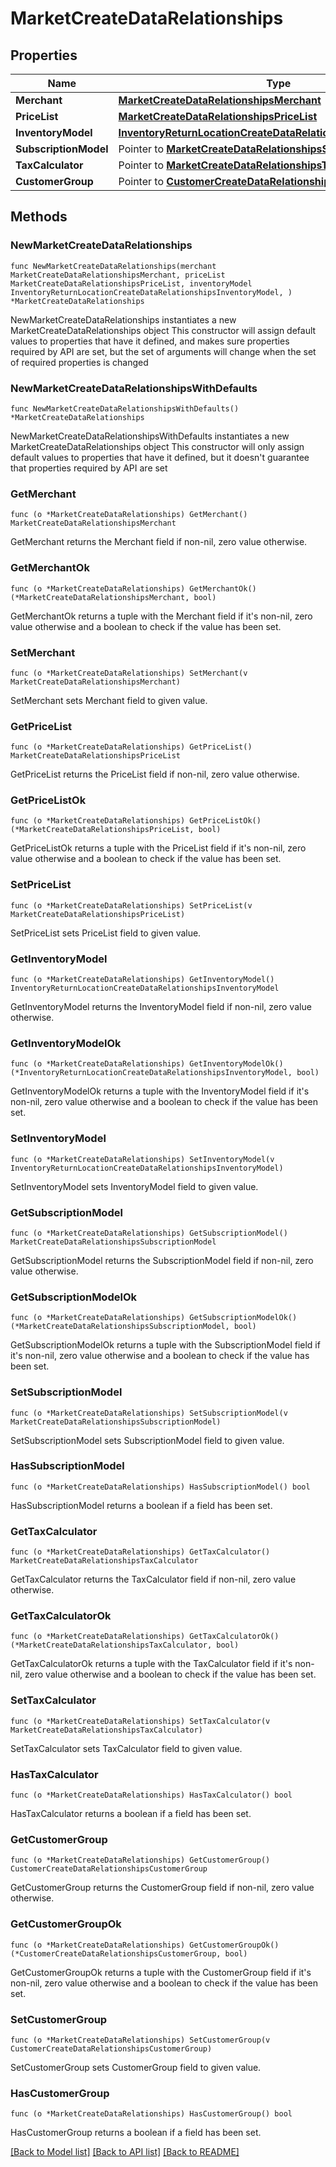 # MarketCreateDataRelationships

## Properties

Name | Type | Description | Notes
------------ | ------------- | ------------- | -------------
**Merchant** | [**MarketCreateDataRelationshipsMerchant**](MarketCreateDataRelationshipsMerchant.md) |  | 
**PriceList** | [**MarketCreateDataRelationshipsPriceList**](MarketCreateDataRelationshipsPriceList.md) |  | 
**InventoryModel** | [**InventoryReturnLocationCreateDataRelationshipsInventoryModel**](InventoryReturnLocationCreateDataRelationshipsInventoryModel.md) |  | 
**SubscriptionModel** | Pointer to [**MarketCreateDataRelationshipsSubscriptionModel**](MarketCreateDataRelationshipsSubscriptionModel.md) |  | [optional] 
**TaxCalculator** | Pointer to [**MarketCreateDataRelationshipsTaxCalculator**](MarketCreateDataRelationshipsTaxCalculator.md) |  | [optional] 
**CustomerGroup** | Pointer to [**CustomerCreateDataRelationshipsCustomerGroup**](CustomerCreateDataRelationshipsCustomerGroup.md) |  | [optional] 

## Methods

### NewMarketCreateDataRelationships

`func NewMarketCreateDataRelationships(merchant MarketCreateDataRelationshipsMerchant, priceList MarketCreateDataRelationshipsPriceList, inventoryModel InventoryReturnLocationCreateDataRelationshipsInventoryModel, ) *MarketCreateDataRelationships`

NewMarketCreateDataRelationships instantiates a new MarketCreateDataRelationships object
This constructor will assign default values to properties that have it defined,
and makes sure properties required by API are set, but the set of arguments
will change when the set of required properties is changed

### NewMarketCreateDataRelationshipsWithDefaults

`func NewMarketCreateDataRelationshipsWithDefaults() *MarketCreateDataRelationships`

NewMarketCreateDataRelationshipsWithDefaults instantiates a new MarketCreateDataRelationships object
This constructor will only assign default values to properties that have it defined,
but it doesn't guarantee that properties required by API are set

### GetMerchant

`func (o *MarketCreateDataRelationships) GetMerchant() MarketCreateDataRelationshipsMerchant`

GetMerchant returns the Merchant field if non-nil, zero value otherwise.

### GetMerchantOk

`func (o *MarketCreateDataRelationships) GetMerchantOk() (*MarketCreateDataRelationshipsMerchant, bool)`

GetMerchantOk returns a tuple with the Merchant field if it's non-nil, zero value otherwise
and a boolean to check if the value has been set.

### SetMerchant

`func (o *MarketCreateDataRelationships) SetMerchant(v MarketCreateDataRelationshipsMerchant)`

SetMerchant sets Merchant field to given value.


### GetPriceList

`func (o *MarketCreateDataRelationships) GetPriceList() MarketCreateDataRelationshipsPriceList`

GetPriceList returns the PriceList field if non-nil, zero value otherwise.

### GetPriceListOk

`func (o *MarketCreateDataRelationships) GetPriceListOk() (*MarketCreateDataRelationshipsPriceList, bool)`

GetPriceListOk returns a tuple with the PriceList field if it's non-nil, zero value otherwise
and a boolean to check if the value has been set.

### SetPriceList

`func (o *MarketCreateDataRelationships) SetPriceList(v MarketCreateDataRelationshipsPriceList)`

SetPriceList sets PriceList field to given value.


### GetInventoryModel

`func (o *MarketCreateDataRelationships) GetInventoryModel() InventoryReturnLocationCreateDataRelationshipsInventoryModel`

GetInventoryModel returns the InventoryModel field if non-nil, zero value otherwise.

### GetInventoryModelOk

`func (o *MarketCreateDataRelationships) GetInventoryModelOk() (*InventoryReturnLocationCreateDataRelationshipsInventoryModel, bool)`

GetInventoryModelOk returns a tuple with the InventoryModel field if it's non-nil, zero value otherwise
and a boolean to check if the value has been set.

### SetInventoryModel

`func (o *MarketCreateDataRelationships) SetInventoryModel(v InventoryReturnLocationCreateDataRelationshipsInventoryModel)`

SetInventoryModel sets InventoryModel field to given value.


### GetSubscriptionModel

`func (o *MarketCreateDataRelationships) GetSubscriptionModel() MarketCreateDataRelationshipsSubscriptionModel`

GetSubscriptionModel returns the SubscriptionModel field if non-nil, zero value otherwise.

### GetSubscriptionModelOk

`func (o *MarketCreateDataRelationships) GetSubscriptionModelOk() (*MarketCreateDataRelationshipsSubscriptionModel, bool)`

GetSubscriptionModelOk returns a tuple with the SubscriptionModel field if it's non-nil, zero value otherwise
and a boolean to check if the value has been set.

### SetSubscriptionModel

`func (o *MarketCreateDataRelationships) SetSubscriptionModel(v MarketCreateDataRelationshipsSubscriptionModel)`

SetSubscriptionModel sets SubscriptionModel field to given value.

### HasSubscriptionModel

`func (o *MarketCreateDataRelationships) HasSubscriptionModel() bool`

HasSubscriptionModel returns a boolean if a field has been set.

### GetTaxCalculator

`func (o *MarketCreateDataRelationships) GetTaxCalculator() MarketCreateDataRelationshipsTaxCalculator`

GetTaxCalculator returns the TaxCalculator field if non-nil, zero value otherwise.

### GetTaxCalculatorOk

`func (o *MarketCreateDataRelationships) GetTaxCalculatorOk() (*MarketCreateDataRelationshipsTaxCalculator, bool)`

GetTaxCalculatorOk returns a tuple with the TaxCalculator field if it's non-nil, zero value otherwise
and a boolean to check if the value has been set.

### SetTaxCalculator

`func (o *MarketCreateDataRelationships) SetTaxCalculator(v MarketCreateDataRelationshipsTaxCalculator)`

SetTaxCalculator sets TaxCalculator field to given value.

### HasTaxCalculator

`func (o *MarketCreateDataRelationships) HasTaxCalculator() bool`

HasTaxCalculator returns a boolean if a field has been set.

### GetCustomerGroup

`func (o *MarketCreateDataRelationships) GetCustomerGroup() CustomerCreateDataRelationshipsCustomerGroup`

GetCustomerGroup returns the CustomerGroup field if non-nil, zero value otherwise.

### GetCustomerGroupOk

`func (o *MarketCreateDataRelationships) GetCustomerGroupOk() (*CustomerCreateDataRelationshipsCustomerGroup, bool)`

GetCustomerGroupOk returns a tuple with the CustomerGroup field if it's non-nil, zero value otherwise
and a boolean to check if the value has been set.

### SetCustomerGroup

`func (o *MarketCreateDataRelationships) SetCustomerGroup(v CustomerCreateDataRelationshipsCustomerGroup)`

SetCustomerGroup sets CustomerGroup field to given value.

### HasCustomerGroup

`func (o *MarketCreateDataRelationships) HasCustomerGroup() bool`

HasCustomerGroup returns a boolean if a field has been set.


[[Back to Model list]](../README.md#documentation-for-models) [[Back to API list]](../README.md#documentation-for-api-endpoints) [[Back to README]](../README.md)


